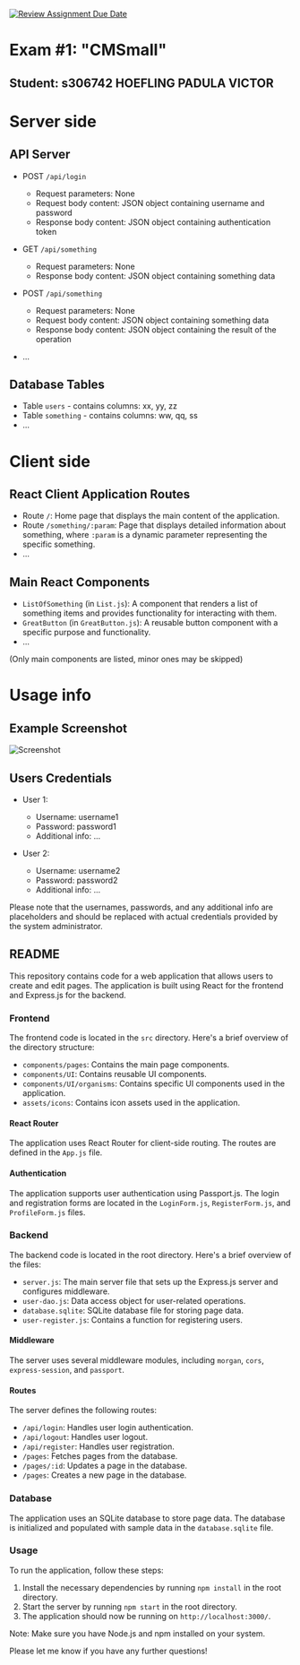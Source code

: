 [![Review Assignment Due Date](https://classroom.github.com/assets/deadline-readme-button-24ddc0f5d75046c5622901739e7c5dd533143b0c8e959d652212380cedb1ea36.svg)](https://classroom.github.com/a/_XpznRuT)

# Exam #1: "CMSmall"

## Student: s306742 HOEFLING PADULA VICTOR

# Server side

## API Server

-   POST `/api/login`

    -   Request parameters: None
    -   Request body content: JSON object containing username and password
    -   Response body content: JSON object containing authentication token

-   GET `/api/something`

    -   Request parameters: None
    -   Response body content: JSON object containing something data

-   POST `/api/something`

    -   Request parameters: None
    -   Request body content: JSON object containing something data
    -   Response body content: JSON object containing the result of the operation

-   ...

## Database Tables

-   Table `users` - contains columns: xx, yy, zz
-   Table `something` - contains columns: ww, qq, ss
-   ...

# Client side

## React Client Application Routes

-   Route `/`: Home page that displays the main content of the application.
-   Route `/something/:param`: Page that displays detailed information about something, where `:param` is a dynamic parameter representing the specific something.
-   ...

## Main React Components

-   `ListOfSomething` (in `List.js`): A component that renders a list of something items and provides functionality for interacting with them.
-   `GreatButton` (in `GreatButton.js`): A reusable button component with a specific purpose and functionality.
-   ...

(Only main components are listed, minor ones may be skipped)

# Usage info

## Example Screenshot

![Screenshot](./img/screenshot.jpg)

## Users Credentials

-   User 1:

    -   Username: username1
    -   Password: password1
    -   Additional info: ...

-   User 2:
    -   Username: username2
    -   Password: password2
    -   Additional info: ...

Please note that the usernames, passwords, and any additional info are placeholders and should be replaced with actual credentials provided by the system administrator.

## README

This repository contains code for a web application that allows users to create and edit pages. The application is built using React for the frontend and Express.js for the backend.

### Frontend

The frontend code is located in the `src` directory. Here's a brief overview of the directory structure:

-   `components/pages`: Contains the main page components.
-   `components/UI`: Contains reusable UI components.
-   `components/UI/organisms`: Contains specific UI components used in the application.
-   `assets/icons`: Contains icon assets used in the application.

#### React Router

The application uses React Router for client-side routing. The routes are defined in the `App.js` file.

#### Authentication

The application supports user authentication using Passport.js. The login and registration forms are located in the `LoginForm.js`, `RegisterForm.js`, and `ProfileForm.js` files.

### Backend

The backend code is located in the root directory. Here's a brief overview of the files:

-   `server.js`: The main server file that sets up the Express.js server and configures middleware.
-   `user-dao.js`: Data access object for user-related operations.
-   `database.sqlite`: SQLite database file for storing page data.
-   `user-register.js`: Contains a function for registering users.

#### Middleware

The server uses several middleware modules, including `morgan`, `cors`, `express-session`, and `passport`.

#### Routes

The server defines the following routes:

-   `/api/login`: Handles user login authentication.
-   `/api/logout`: Handles user logout.
-   `/api/register`: Handles user registration.
-   `/pages`: Fetches pages from the database.
-   `/pages/:id`: Updates a page in the database.
-   `/pages`: Creates a new page in the database.

### Database

The application uses an SQLite database to store page data. The database is initialized and populated with sample data in the `database.sqlite` file.

### Usage

To run the application, follow these steps:

1. Install the necessary dependencies by running `npm install` in the root directory.
2. Start the server by running `npm start` in the root directory.
3. The application should now be running on `http://localhost:3000/`.

Note: Make sure you have Node.js and npm installed on your system.

Please let me know if you have any further questions!
